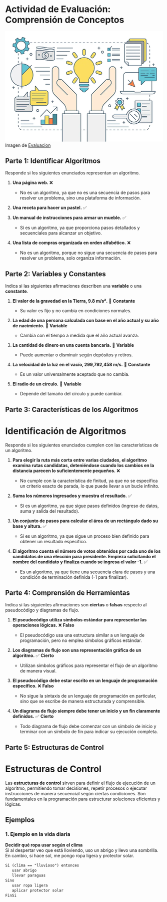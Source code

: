 # Actividad de Evaluación: Comprensión de Conceptos
![imagen](../Imagenes/imagenevaluacio.png)
Imagen de [Evaluacion](https://idbinvest.org/sites/default/files/styles/size936x656/public/blog_post/Innovation-testing-for-the-private-sector.jpg.webp?itok=FTVAIFNb)

## Parte 1: Identificar Algoritmos

Responde si los siguientes enunciados representan un algoritmo.

1. **Una página web.** ❌  
   - No es un algoritmo, ya que no es una secuencia de pasos para resolver un problema, sino una plataforma de información.  

2. **Una receta para hacer un pastel.** ✅  
4. **Un manual de instrucciones para armar un mueble.** ✅  
   - Sí es un algoritmo, ya que proporciona pasos detallados y secuenciales para alcanzar un objetivo.  

5. **Una lista de compras organizada en orden alfabético.** ❌  
   - No es un algoritmo, porque no sigue una secuencia de pasos para resolver un problema, solo organiza información. 

## Parte 2: Variables y Constantes
Indica si las siguientes afirmaciones describen una **variable** o una **constante**.  

1. **El valor de la gravedad en la Tierra, 9.8 m/s².** 🔹 **Constante**  
   - Su valor es fijo y no cambia en condiciones normales.  

2. **La edad de una persona calculada con base en el año actual y su año de nacimiento.** 🔹 **Variable**  
   - Cambia con el tiempo a medida que el año actual avanza.  

3. **La cantidad de dinero en una cuenta bancaria.** 🔹 **Variable**  
   - Puede aumentar o disminuir según depósitos y retiros.  

4. **La velocidad de la luz en el vacío, 299,792,458 m/s.** 🔹 **Constante**  
   - Es un valor universalmente aceptado que no cambia.  

5. **El radio de un círculo.** 🔹 **Variable**  
   - Depende del tamaño del círculo y puede cambiar.  

## Parte 3: Características de los Algoritmos
 # Identificación de Algoritmos  

Responde si los siguientes enunciados cumplen con las características de un algoritmo. 

1. **Para elegir la ruta más corta entre varias ciudades, el algoritmo examina rutas candidatas, deteniéndose cuando los cambios en la distancia parecen lo suficientemente pequeños.** ❌  
   - No cumple con la característica de finitud, ya que no se especifica un criterio exacto de parada, lo que puede llevar a un bucle infinito.  

2. **Suma los números ingresados y muestra el resultado.** ✅  
   - Sí es un algoritmo, ya que sigue pasos definidos (ingreso de datos, suma y salida del resultado).  

3. **Un conjunto de pasos para calcular el área de un rectángulo dado su base y altura.** ✅  
   - Sí es un algoritmo, ya que sigue un proceso bien definido para obtener un resultado específico.  

4. **El algoritmo cuenta el número de votos obtenidos por cada uno de los candidatos de una elección para presidente. Empieza solicitando el nombre del candidato y finaliza cuando se ingresa el valor -1.** ✅  
   - Es un algoritmo, ya que tiene una secuencia clara de pasos y una condición de terminación definida (-1 para finalizar).  


## Parte 4: Comprensión de Herramientas

Indica si las siguientes afirmaciones son **ciertas** o **falsas** respecto al pseudocódigo y diagramas de flujo.  

1. **El pseudocódigo utiliza símbolos estándar para representar las operaciones lógicas.** ❌ **Falso**  
   - El pseudocódigo usa una estructura similar a un lenguaje de programación, pero no emplea símbolos gráficos estándar.  

2. **Los diagramas de flujo son una representación gráfica de un algoritmo.** ✅ **Cierto**  
   - Utilizan símbolos gráficos para representar el flujo de un algoritmo de manera visual.  

3. **El pseudocódigo debe estar escrito en un lenguaje de programación específico.** ❌ **Falso**  
   - No sigue la sintaxis de un lenguaje de programación en particular, sino que se escribe de manera estructurada y comprensible.  

4. **Un diagrama de flujo siempre debe tener un inicio y un fin claramente definidos.** ✅ **Cierto**  
   - Todo diagrama de flujo debe comenzar con un símbolo de inicio y terminar con un símbolo de fin para indicar su ejecución completa.  


## Parte 5: Estructuras de Control  

# Estructuras de Control  

Las **estructuras de control** sirven para definir el flujo de ejecución de un algoritmo, permitiendo tomar decisiones, repetir procesos o ejecutar instrucciones de manera secuencial según ciertas condiciones. Son fundamentales en la programación para estructurar soluciones eficientes y lógicas.  

## Ejemplos  

### 1. Ejemplo en la vida diaria  
**Decidir qué ropa usar según el clima**  
Si al despertar veo que está lloviendo, uso un abrigo y llevo una sombrilla. En cambio, si hace sol, me pongo ropa ligera y protector solar.  

```pseudocodigo
Si (clima == "lluvioso") entonces  
   usar abrigo  
   llevar paraguas  
Sino  
   usar ropa ligera  
   aplicar protector solar  
FinSi  
